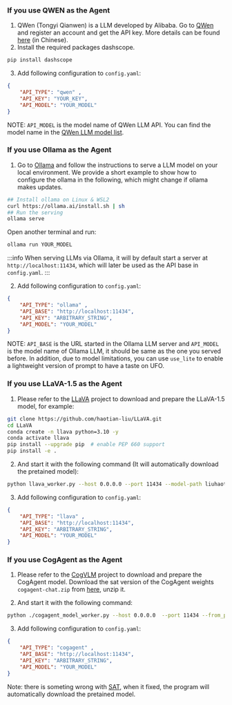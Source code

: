 ### If you use QWEN as the Agent

1. QWen (Tongyi Qianwen) is a LLM developed by Alibaba. Go to [QWen](https://dashscope.aliyun.com/) and register an account and get the API key. More details can be found [here](https://help.aliyun.com/zh/dashscope/developer-reference/activate-dashscope-and-create-an-api-key?spm=a2c4g.11186623.0.0.7b5749d72j3SYU) (in Chinese).
2. Install the required packages dashscope.
```bash
pip install dashscope
```
3. Add following configuration to `config.yaml`:
```json showLineNumbers
{
    "API_TYPE": "qwen" ,
    "API_KEY": "YOUR_KEY",  
    "API_MODEL": "YOUR_MODEL"
}
```
NOTE: `API_MODEL` is the model name of QWen LLM API. 
You can find the model name in the [QWen LLM model list](https://help.aliyun.com/zh/dashscope/developer-reference/model-square/?spm=a2c4g.11186623.0.0.35a36ffdt97ljI).

### If you use Ollama as the Agent
1. Go to [Ollama](https://github.com/jmorganca/ollama) and follow the instructions to serve a LLM model on your local environment.
We provide a short example to show how to configure the ollama in the following, which might change if ollama makes updates.

```bash title="install ollama and serve LLMs in local" showLineNumbers
## Install ollama on Linux & WSL2
curl https://ollama.ai/install.sh | sh
## Run the serving
ollama serve
```
Open another terminal and run:
```bash
ollama run YOUR_MODEL
```

:::info
When serving LLMs via Ollama, it will by default start a server at `http://localhost:11434`, which will later be used as the API base in `config.yaml`.
:::

2. Add following configuration to `config.yaml`:
```json showLineNumbers
{
    "API_TYPE": "ollama" ,
    "API_BASE": "http://localhost:11434", 
    "API_KEY": "ARBITRARY_STRING",  
    "API_MODEL": "YOUR_MODEL"
}
```
NOTE: `API_BASE` is the URL started in the Ollama LLM server and `API_MODEL` is the model name of Ollama LLM, it should be same as the one you served before. In addition, due to model limitations, you can use `use_lite` to enable a lightweight version of prompt to have a taste on UFO.

### If you use LLaVA-1.5 as the Agent

1. Please refer to the [LLaVA](https://github.com/haotian-liu/LLaVA) project to download and prepare the LLaVA-1.5 model, for example:

```bash
git clone https://github.com/haotian-liu/LLaVA.git
cd LLaVA
conda create -n llava python=3.10 -y
conda activate llava
pip install --upgrade pip  # enable PEP 660 support
pip install -e .
```

2. And start it with the following command (It will automatically download the pretained model):
```bash
python llava_worker.py --host 0.0.0.0 --port 11434 --model-path liuhaotian/llava-v1.5-13b
```

3. Add following configuration to `config.yaml`:
```json showLineNumbers
{
    "API_TYPE": "llava" ,
    "API_BASE": "http://localhost:11434", 
    "API_KEY": "ARBITRARY_STRING",  
    "API_MODEL": "YOUR_MODEL"
}
```

### If you use CogAgent as the Agent

1. Please refer to the [CogVLM](https://github.com/THUDM/CogVLM) project to download and prepare the CogAgent model. Download the sat version of the CogAgent weights `cogagent-chat.zip` from [here](https://huggingface.co/THUDM/CogAgent/tree/main), unzip it.

2. And start it with the following command:
```bash
python ./cogagent_model_worker.py --host 0.0.0.0  --port 11434 --from_pretrained "cogagent-chat" --bf16 --max_length 2048
```

3. Add following configuration to `config.yaml`:
```json showLineNumbers
{
    "API_TYPE": "cogagent" ,
    "API_BASE": "http://localhost:11434", 
    "API_KEY": "ARBITRARY_STRING",  
    "API_MODEL": "YOUR_MODEL"
}
```

Note: there is someting wrong with [SAT](https://github.com/THUDM/SwissArmyTransforme), when it fixed, the program will automatically download the pretained model.